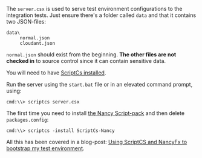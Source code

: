 The `server.csx` is used to serve test environment configurations to the integration tests. Just ensure there's a folder called `data` and that it contains two JSON-files:

```
data\
     normal.json
     cloudant.json
```

`normal.json` should exist from the beginning. **The other files are not checked in** to source control since it can contain sensitive data.

You will need to have [ScriptCs installed](http://scriptcs.net/).

Run the server using the `start.bat` file or in an elevated command prompt, using:

```
cmd:\\> scriptcs server.csx
```

The first time you need to install [the Nancy Script-pack](https://github.com/adamralph/scriptcs-nancy) and then delete `packages.config`:

```
cmd:\\> scriptcs -install ScriptCs-Nancy
```

All this has been covered in a blog-post: [Using ScriptCS and NancyFx to bootstrap my test environment](http://danielwertheim.se/2013/09/02/using-scriptcs-and-nancyfx-to-bootstrap-my-test-environment/).
